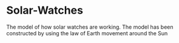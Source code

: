 # Solar-Watches
The model of how solar watches are working. The model has been constructed by using the law of  Earth movement around the Sun
